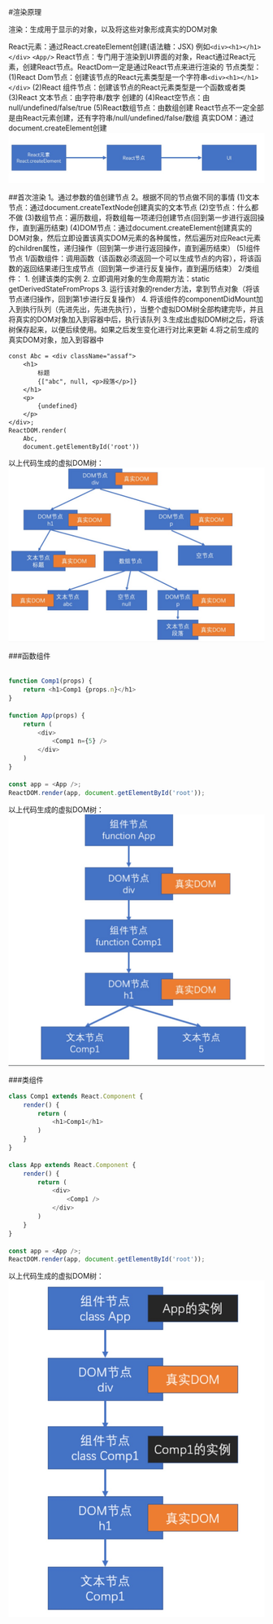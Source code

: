 #渲染原理

渲染：生成用于显示的对象，以及将这些对象形成真实的DOM对象

React元素：通过React.createElement创建(语法糖：JSX)
    例如`<div><h1></h1></div>`     `<App/>`
React节点：专门用于渲染到UI界面的对象，React通过React元素，创建React节点。ReactDom一定是通过React节点来进行渲染的
    节点类型：
        (1)React Dom节点：创建该节点的React元素类型是一个字符串`<div><h1></h1></div>`
        (2)React 组件节点：创建该节点的React元素类型是一个函数或者类
        (3)React 文本节点：由字符串/数字 创建的
        (4)React空节点：由null/undefined/false/true
        (5)React数组节点：由数组创建
React节点不一定全部是由React元素创建，还有字符串/null/undefined/false/数组
真实DOM：通过document.createElement创建
![](1.jpg)

##首次渲染
1。通过参数的值创建节点
2。根据不同的节点做不同的事情
    (1)文本节点：通过document.createTextNode创建真实的文本节点
    (2)空节点：什么都不做
    (3)数组节点：遍历数组，将数组每一项递归创建节点(回到第一步进行返回操作，直到遍历结束)
    (4)DOM节点：通过document.createElement创建真实的DOM对象，然后立即设置该真实DOM元素的各种属性，然后遍历对应React元素的children属性，递归操作（回到第一步进行返回操作，直到遍历结束）
    (5)组件节点
        1/函数组件：调用函数（该函数必须返回一个可以生成节点的内容），将该函数的返回结果递归生成节点（回到第一步进行反复操作，直到遍历结束）
        2/类组件：
            1. 创建该类的实例
            2. 立即调用对象的生命周期方法：static getDerivedStateFromProps
            3. 运行该对象的render方法，拿到节点对象（将该节点递归操作，回到第1步进行反复操作）
            4. 将该组件的componentDidMount加入到执行队列（先进先出，先进先执行），当整个虚拟DOM树全部构建完毕，并且将真实的DOM对象加入到容器中后，执行该队列
3.生成出虚拟DOM树之后，将该树保存起来，以便后续使用。如果之后发生变化进行对比来更新
4.将之前生成的真实DOM对象，加入到容器中
````
const Abc = <div className="assaf">
    <h1>
        标题
        {["abc", null, <p>段落</p>]}
    </h1>
    <p>
        {undefined}
    </p>
</div>;
ReactDOM.render(
    Abc,
    document.getElementById('root'))
````
以上代码生成的虚拟DOM树：
![](2.jpg)

###函数组件
```js

function Comp1(props) {
    return <h1>Comp1 {props.n}</h1>
}

function App(props) {
    return (
        <div>
            <Comp1 n={5} />
        </div>
    )
}

const app = <App />;
ReactDOM.render(app, document.getElementById('root'));
```

以上代码生成的虚拟DOM树：
![](3.jpg)

###类组件

```js
class Comp1 extends React.Component {
    render() {
        return (
            <h1>Comp1</h1>
        )
    }
}

class App extends React.Component {
    render() {
        return (
            <div>
                <Comp1 />
            </div>
        )
    }
}

const app = <App />;
ReactDOM.render(app, document.getElementById('root'));
```

以上代码生成的虚拟DOM树：
![](4.jpg)


